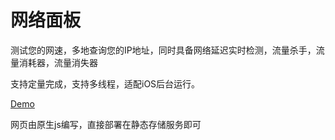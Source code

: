 # 网络面板

测试您的网速，多地查询您的IP地址，同时具备网络延迟实时检测，流量杀手，流量消耗器，流量消失器

支持定量完成，支持多线程，适配iOS后台运行。

[Demo](https://net.netart.cn/)

网页由原生js编写，直接部署在静态存储服务即可

